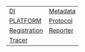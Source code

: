 |                                                    |                                                  |
| -------------------------------------------------- | ------------------------------------------------ |
| [DI](/kernel/literal/di/di.md)                     | [Metadata](/kernel/literal/metadata/metadata.md) |
| [PLATFORM](/kernel/literal/platform/platform.md)   | [Protocol](/kernel/literal/resource/protocol.md) |
| [Registration](/kernel/literal/di/registration.md) | [Reporter](/kernel/literal/reporter/reporter.md) |
| [Tracer](/kernel/literal/reporter/tracer.md)       |                                                  |